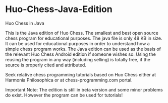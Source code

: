 # Huo-Chess-Java-Edition
Huo Chess in Java

This is the Java edition of Huo Chess. The smallest and best open source chess program for educational purposes. The java file is only 48 KB in size. It can be used for educational purposes in order to understand how a simple chess program works. The Java edition can be used as the basis of the relevant Huo Chess Android edition if someone wishes so. Using the reusing the program in any way (including selling) is totally free, if the source is properly cited and attributed.

Seek relative chess programming tutorials based on Huo Chess either at Harmonia Philosophica or at chess-programming.com portal.

Important Note: The edition is still in beta version and some minor problems do exist. However the program can be used for tutorials!
